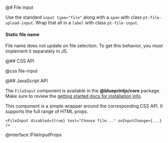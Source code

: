 @# File input

Use the standard `input type="file"` along with a `span` with class `pt-file-upload-input`.
Wrap that all in a `label` with class `pt-file-input`.

<div class="pt-callout pt-intent-warning pt-icon-warning-sign">
    <h4 class="pt-callout-title">Static file name</h4>
    File name does not update on file selection. To get this behavior,
    you must implement it separately in JS.
</div>

@## CSS API

@css file-input

@## JavaScript API

The `FileInput` component is available in the __@blueprintjs/core__ package. Make sure to review the [getting started docs for installation info](#blueprint/getting-started).

This component is a simple wrapper around the corresponding CSS API. It supports the full range of HTML props.

```tsx
<FileInput disabled={true} text="Choose file..." onInputChange={...} />
```

@interface IFileInputProps
